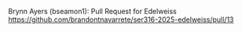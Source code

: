 Brynn Ayers (bseamon1): Pull Request for Edelweiss https://github.com/brandontnavarrete/ser316-2025-edelweiss/pull/13
